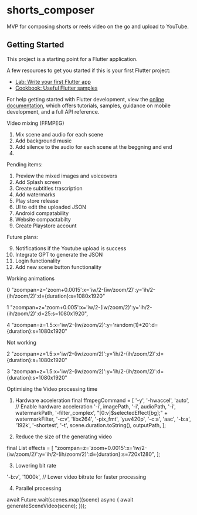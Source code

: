 # shorts_composer

MVP for composing shorts or reels video on the go and upload to YouTube.

## Getting Started

This project is a starting point for a Flutter application.

A few resources to get you started if this is your first Flutter project:

- [Lab: Write your first Flutter app](https://docs.flutter.dev/get-started/codelab)
- [Cookbook: Useful Flutter samples](https://docs.flutter.dev/cookbook)

For help getting started with Flutter development, view the
[online documentation](https://docs.flutter.dev/), which offers tutorials,
samples, guidance on mobile development, and a full API reference.



Video mixing (FFMPEG)

1. Mix scene and audio for each scene
2. Add background music
3. Add silence to the audio for each scene at the beggning and end
4. 




Pending items:

1. Preview the mixed images and voiceovers
8. Add Splash screen
2. Create subtitles trascription
3. Add watermarks
6. Play store release
11. UI to edit the uploaded JSON
4. Android compatability
5. Website compactabilty
7. Create Playstore account


Future plans:

9. Notifications if the Youtube upload is success
10. Integrate GPT to generate the JSON
12. Login functionality
13. Add new scene button functionality

Working animations

0
"zoompan=z='zoom+0.0015':x='iw/2-(iw/zoom/2)':y='ih/2-(ih/zoom/2)':d={duration}:s=1080x1920"

1
"zoompan=z='zoom+0.005':x='iw/2-(iw/zoom/2)':y='ih/2-(ih/zoom/2)':d=25:s=1080x1920",

4
"zoompan=z=1.5:x='iw/2-(iw/zoom/2)':y='random(1)*20':d={duration}:s=1080x1920"



Not working

2
"zoompan=z=1.5:x='iw/2-(iw/zoom/2)':y='ih/2-(ih/zoom/2)':d={duration}:s=1080x1920"

3
"zoompan=z=1.5:x='iw/2-(iw/zoom/2)':y='ih/2-(ih/zoom/2)':d={duration}:s=1080x1920"


Optimising the Video processing time

1. Hardware acceleration
  final ffmpegCommand = [
          '-y',
          '-hwaccel', 'auto', // Enable hardware acceleration
          '-i', imagePath,
          '-i', audioPath,
          '-i', watermarkPath,
          '-filter_complex',
          "[0:v]$selectedEffect[bg];" + watermarkFilter,
          '-c:v', 'libx264',
          '-pix_fmt', 'yuv420p',
          '-c:a', 'aac',
          '-b:a', '192k',
          '-shortest',
          '-t', scene.duration.toString(),
          outputPath,
        ];

2. Reduce the size of the generating video

final List<String> effects = [
  "zoompan=z='zoom+0.0015':x='iw/2-(iw/zoom/2)':y='ih/2-(ih/zoom/2)':d={duration}:s=720x1280",
];

3. Lowering bit rate

'-b:v', '1000k',  // Lower video bitrate for faster processing

4. Parallel processing

await Future.wait(scenes.map((scene) async {
  await generateSceneVideo(scene);
}));


